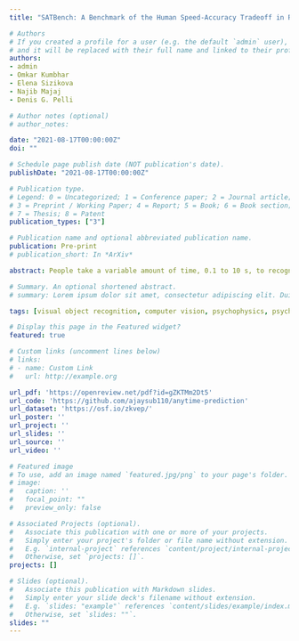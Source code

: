 ```yaml
---
title: "SATBench: A Benchmark of the Human Speed-Accuracy Tradeoff in Recognizing Objects"

# Authors
# If you created a profile for a user (e.g. the default `admin` user), write the username (folder name) here 
# and it will be replaced with their full name and linked to their profile.
authors:
- admin
- Omkar Kumbhar
- Elena Sizikova
- Najib Majaj
- Denis G. Pelli

# Author notes (optional)
# author_notes:

date: "2021-08-17T00:00:00Z"
doi: ""

# Schedule page publish date (NOT publication's date).
publishDate: "2021-08-17T00:00:00Z"

# Publication type.
# Legend: 0 = Uncategorized; 1 = Conference paper; 2 = Journal article;
# 3 = Preprint / Working Paper; 4 = Report; 5 = Book; 6 = Book section;
# 7 = Thesis; 8 = Patent
publication_types: ["3"]

# Publication name and optional abbreviated publication name.
publication: Pre-print
# publication_short: In *ArXiv*

abstract: People take a variable amount of time, 0.1 to 10 s, to recognize an object. The reaction time depends on the stimulus and task, and people can trade off speed for accuracy. That tradeoff is a crucial human skill. Neural networks exhibit high accuracy in object recognition, but most current models cannot dynamically adapt to respond with less computation, which is a problem in time-sensitive applications like driving. Towards the goal of using networks to model how people recognize objects, we here present a benchmark dataset (with model fits) of the human speed-accuracy tradeoff (SAT) in recognizing CIFAR-10 and STL-10 images. In each trial, a beep, indicating the desired reaction time, sounds at a fixed delay after the target onset, and the observer's response counts only if it occurs near the time of the beep. With practice, observers quickly learn to respond at the time of the beep. In a series of blocks, we test many beep latencies, i.e., reaction times. We observe that human accuracy increases with reaction time, and we compare its characteristics with the behavior of several dynamic neural networks that can trade off speed and accuracy. After limiting the network resources and adding image perturbations (grayscale conversion, noise, blur) to bring the two observers (human and network) into the same accuracy range, we show that humans and networks exhibit very similar tradeoffs. We conclude that dynamic neural networks are a promising model of human reaction time in recognition tasks. Our dataset and code are publicly available.

# Summary. An optional shortened abstract.
# summary: Lorem ipsum dolor sit amet, consectetur adipiscing elit. Duis posuere tellus ac convallis placerat. Proin tincidunt magna sed ex sollicitudin condimentum.

tags: [visual object recognition, computer vision, psychophysics, psychology]

# Display this page in the Featured widget?
featured: true

# Custom links (uncomment lines below)
# links:
# - name: Custom Link
#   url: http://example.org

url_pdf: 'https://openreview.net/pdf?id=gZKTMm2Dt5'
url_code: 'https://github.com/ajaysub110/anytime-prediction'
url_dataset: 'https://osf.io/zkvep/'
url_poster: ''
url_project: ''
url_slides: ''
url_source: ''
url_video: ''

# Featured image
# To use, add an image named `featured.jpg/png` to your page's folder. 
# image:
#   caption: ''
#   focal_point: ""
#   preview_only: false

# Associated Projects (optional).
#   Associate this publication with one or more of your projects.
#   Simply enter your project's folder or file name without extension.
#   E.g. `internal-project` references `content/project/internal-project/index.md`.
#   Otherwise, set `projects: []`.
projects: []

# Slides (optional).
#   Associate this publication with Markdown slides.
#   Simply enter your slide deck's filename without extension.
#   E.g. `slides: "example"` references `content/slides/example/index.md`.
#   Otherwise, set `slides: ""`.
slides: ""
---
```


